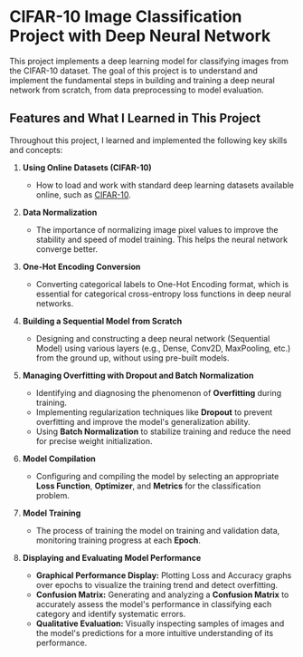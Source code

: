 # CIFAR-10 Image Classification Project with Deep Neural Network 

This project implements a deep learning model for classifying images from the CIFAR-10 dataset. The goal of this project is to understand and implement the fundamental steps in building and training a deep neural network from scratch, from data preprocessing to model evaluation.

## Features and What I Learned in This Project 

Throughout this project, I learned and implemented the following key skills and concepts:

1.  **Using Online Datasets (CIFAR-10)**

      * How to load and work with standard deep learning datasets available online, such as [CIFAR-10](https://www.cs.toronto.edu/~kriz/cifar.html).

2.  **Data Normalization**

      * The importance of normalizing image pixel values to improve the stability and speed of model training. This helps the neural network converge better.

3.  **One-Hot Encoding Conversion**

      * Converting categorical labels to One-Hot Encoding format, which is essential for categorical cross-entropy loss functions in deep neural networks.

4.  **Building a Sequential Model from Scratch**

      * Designing and constructing a deep neural network (Sequential Model) using various layers (e.g., Dense, Conv2D, MaxPooling, etc.) from the ground up, without using pre-built models.

5.  **Managing Overfitting with Dropout and Batch Normalization**

      * Identifying and diagnosing the phenomenon of **Overfitting** during training.
      * Implementing regularization techniques like **Dropout** to prevent overfitting and improve the model's generalization ability.
      * Using **Batch Normalization** to stabilize training and reduce the need for precise weight initialization.

6.  **Model Compilation**

      * Configuring and compiling the model by selecting an appropriate **Loss Function**, **Optimizer**, and **Metrics** for the classification problem.

7.  **Model Training**

      * The process of training the model on training and validation data, monitoring training progress at each **Epoch**.

8.  **Displaying and Evaluating Model Performance**

      * **Graphical Performance Display:** Plotting Loss and Accuracy graphs over epochs to visualize the training trend and detect overfitting.
      * **Confusion Matrix:** Generating and analyzing a **Confusion Matrix** to accurately assess the model's performance in classifying each category and identify systematic errors.
      * **Qualitative Evaluation:** Visually inspecting samples of images and the model's predictions for a more intuitive understanding of its performance.
